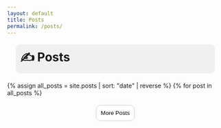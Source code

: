 ```yaml
---
layout: default
title: Posts
permalink: /posts/
---
```

<script>
document.addEventListener("DOMContentLoaded", function() {
  const posts = Array.from(document.querySelectorAll("#post-container .post"));
  const batchSize = 4; // bir seferde gösterilecek post sayısı
  let index = 0;

  // Başlangıçta tüm postları gizle
  posts.forEach(post => post.style.display = "none");

  function showNextBatch() {
    const nextPosts = posts.slice(index, index + batchSize);
    nextPosts.forEach(post => post.style.display = "block");
    index += batchSize;
    if(index >= posts.length) {
      window.removeEventListener("scroll", onScroll);
      document.getElementById("loading").style.display = "none";
    }
  }

  function onScroll() {
    const scrollY = window.scrollY + window.innerHeight;
    const threshold = document.body.offsetHeight - 200; // 200px kala yükle
    if(scrollY > threshold) {
      document.getElementById("loading").style.display = "block";
      setTimeout(() => {
        showNextBatch();
        document.getElementById("loading").style.display = "none";
      }, 200);
    }
  }

  // İlk batch göster
  showNextBatch();

  // Scroll event
  window.addEventListener("scroll", onScroll);
});
</script>

<h1 style="background: #f0f0f0f0;
    padding: 10px;
    margin: 20px;
    border-radius: 10px;">✍️ Posts</h1>

<script>
document.addEventListener("DOMContentLoaded", function() {
  const posts = Array.from(document.querySelectorAll("#post-container .post"));
  const batchSize = 5; // bir seferde gösterilecek post sayısı
  let index = 0;

  function showNextBatch() {
    const nextPosts = posts.slice(index, index + batchSize);
    nextPosts.forEach(post => post.style.display = "block");
    index += batchSize;
    
    // Eğer tüm postlar gösterildiyse butonu gizle
    if(index >= posts.length) {
      document.getElementById("loadMoreBtn").style.display = "none";
    }
  }

  // İlk batch göster
  showNextBatch();

  // Butona tıklandığında
  document.getElementById("loadMoreBtn").addEventListener("click", showNextBatch);
});
</script>



<main>
  <div id="post-container">
    {% assign all_posts = site.posts | sort: "date" | reverse %}
    {% for post in all_posts %}
      <article class="post" style="display:none;">
        <h2><a href="{{ post.url | relative_url }}">{{ post.title }}</a></h2>
        <p>{{ post.excerpt | default: post.content | strip_html | truncatewords: 40 }}</p>
        
        <span class="meta">📅 {{ post.date | date: "%d %B %Y" }}</span>
      </article>
    {% endfor %}
  </div>
  <div style="text-align:center; margin:20px;">
    <button style="    background: #fff;    padding: 10px;    border: 1px solid #ccc;   border-radius: 10px; cursor: pointer;" id="loadMoreBtn">More Posts</button>

  </div>
</main>
